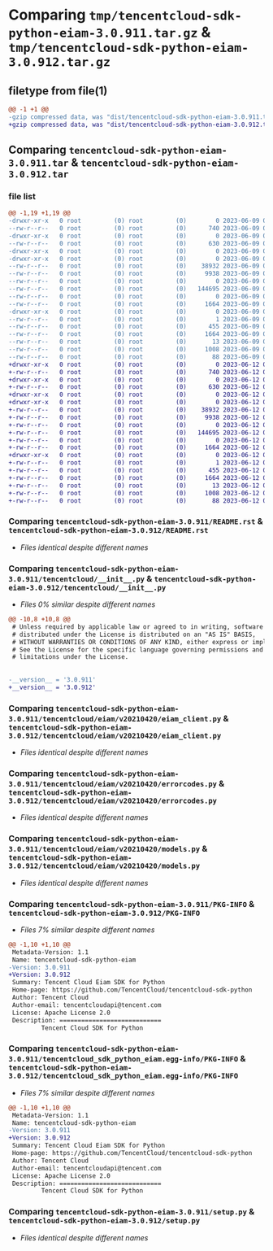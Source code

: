 # Comparing `tmp/tencentcloud-sdk-python-eiam-3.0.911.tar.gz` & `tmp/tencentcloud-sdk-python-eiam-3.0.912.tar.gz`

## filetype from file(1)

```diff
@@ -1 +1 @@
-gzip compressed data, was "dist/tencentcloud-sdk-python-eiam-3.0.911.tar", last modified: Fri Jun  9 02:18:49 2023, max compression
+gzip compressed data, was "dist/tencentcloud-sdk-python-eiam-3.0.912.tar", last modified: Mon Jun 12 03:03:07 2023, max compression
```

## Comparing `tencentcloud-sdk-python-eiam-3.0.911.tar` & `tencentcloud-sdk-python-eiam-3.0.912.tar`

### file list

```diff
@@ -1,19 +1,19 @@
-drwxr-xr-x   0 root         (0) root         (0)        0 2023-06-09 02:18:49.000000 tencentcloud-sdk-python-eiam-3.0.911/
--rw-r--r--   0 root         (0) root         (0)      740 2023-06-09 02:18:49.000000 tencentcloud-sdk-python-eiam-3.0.911/README.rst
-drwxr-xr-x   0 root         (0) root         (0)        0 2023-06-09 02:18:49.000000 tencentcloud-sdk-python-eiam-3.0.911/tencentcloud/
--rw-r--r--   0 root         (0) root         (0)      630 2023-06-09 02:18:49.000000 tencentcloud-sdk-python-eiam-3.0.911/tencentcloud/__init__.py
-drwxr-xr-x   0 root         (0) root         (0)        0 2023-06-09 02:18:49.000000 tencentcloud-sdk-python-eiam-3.0.911/tencentcloud/eiam/
-drwxr-xr-x   0 root         (0) root         (0)        0 2023-06-09 02:18:49.000000 tencentcloud-sdk-python-eiam-3.0.911/tencentcloud/eiam/v20210420/
--rw-r--r--   0 root         (0) root         (0)    38932 2023-06-09 02:18:49.000000 tencentcloud-sdk-python-eiam-3.0.911/tencentcloud/eiam/v20210420/eiam_client.py
--rw-r--r--   0 root         (0) root         (0)     9938 2023-06-09 02:18:49.000000 tencentcloud-sdk-python-eiam-3.0.911/tencentcloud/eiam/v20210420/errorcodes.py
--rw-r--r--   0 root         (0) root         (0)        0 2023-06-09 02:18:49.000000 tencentcloud-sdk-python-eiam-3.0.911/tencentcloud/eiam/v20210420/__init__.py
--rw-r--r--   0 root         (0) root         (0)   144695 2023-06-09 02:18:49.000000 tencentcloud-sdk-python-eiam-3.0.911/tencentcloud/eiam/v20210420/models.py
--rw-r--r--   0 root         (0) root         (0)        0 2023-06-09 02:18:49.000000 tencentcloud-sdk-python-eiam-3.0.911/tencentcloud/eiam/__init__.py
--rw-r--r--   0 root         (0) root         (0)     1664 2023-06-09 02:18:49.000000 tencentcloud-sdk-python-eiam-3.0.911/PKG-INFO
-drwxr-xr-x   0 root         (0) root         (0)        0 2023-06-09 02:18:49.000000 tencentcloud-sdk-python-eiam-3.0.911/tencentcloud_sdk_python_eiam.egg-info/
--rw-r--r--   0 root         (0) root         (0)        1 2023-06-09 02:18:49.000000 tencentcloud-sdk-python-eiam-3.0.911/tencentcloud_sdk_python_eiam.egg-info/dependency_links.txt
--rw-r--r--   0 root         (0) root         (0)      455 2023-06-09 02:18:49.000000 tencentcloud-sdk-python-eiam-3.0.911/tencentcloud_sdk_python_eiam.egg-info/SOURCES.txt
--rw-r--r--   0 root         (0) root         (0)     1664 2023-06-09 02:18:49.000000 tencentcloud-sdk-python-eiam-3.0.911/tencentcloud_sdk_python_eiam.egg-info/PKG-INFO
--rw-r--r--   0 root         (0) root         (0)       13 2023-06-09 02:18:49.000000 tencentcloud-sdk-python-eiam-3.0.911/tencentcloud_sdk_python_eiam.egg-info/top_level.txt
--rw-r--r--   0 root         (0) root         (0)     1008 2023-06-09 02:18:49.000000 tencentcloud-sdk-python-eiam-3.0.911/setup.py
--rw-r--r--   0 root         (0) root         (0)       88 2023-06-09 02:18:49.000000 tencentcloud-sdk-python-eiam-3.0.911/setup.cfg
+drwxr-xr-x   0 root         (0) root         (0)        0 2023-06-12 03:03:07.000000 tencentcloud-sdk-python-eiam-3.0.912/
+-rw-r--r--   0 root         (0) root         (0)      740 2023-06-12 03:03:07.000000 tencentcloud-sdk-python-eiam-3.0.912/README.rst
+drwxr-xr-x   0 root         (0) root         (0)        0 2023-06-12 03:03:07.000000 tencentcloud-sdk-python-eiam-3.0.912/tencentcloud/
+-rw-r--r--   0 root         (0) root         (0)      630 2023-06-12 03:03:07.000000 tencentcloud-sdk-python-eiam-3.0.912/tencentcloud/__init__.py
+drwxr-xr-x   0 root         (0) root         (0)        0 2023-06-12 03:03:07.000000 tencentcloud-sdk-python-eiam-3.0.912/tencentcloud/eiam/
+drwxr-xr-x   0 root         (0) root         (0)        0 2023-06-12 03:03:07.000000 tencentcloud-sdk-python-eiam-3.0.912/tencentcloud/eiam/v20210420/
+-rw-r--r--   0 root         (0) root         (0)    38932 2023-06-12 03:03:07.000000 tencentcloud-sdk-python-eiam-3.0.912/tencentcloud/eiam/v20210420/eiam_client.py
+-rw-r--r--   0 root         (0) root         (0)     9938 2023-06-12 03:03:07.000000 tencentcloud-sdk-python-eiam-3.0.912/tencentcloud/eiam/v20210420/errorcodes.py
+-rw-r--r--   0 root         (0) root         (0)        0 2023-06-12 03:03:07.000000 tencentcloud-sdk-python-eiam-3.0.912/tencentcloud/eiam/v20210420/__init__.py
+-rw-r--r--   0 root         (0) root         (0)   144695 2023-06-12 03:03:07.000000 tencentcloud-sdk-python-eiam-3.0.912/tencentcloud/eiam/v20210420/models.py
+-rw-r--r--   0 root         (0) root         (0)        0 2023-06-12 03:03:07.000000 tencentcloud-sdk-python-eiam-3.0.912/tencentcloud/eiam/__init__.py
+-rw-r--r--   0 root         (0) root         (0)     1664 2023-06-12 03:03:07.000000 tencentcloud-sdk-python-eiam-3.0.912/PKG-INFO
+drwxr-xr-x   0 root         (0) root         (0)        0 2023-06-12 03:03:07.000000 tencentcloud-sdk-python-eiam-3.0.912/tencentcloud_sdk_python_eiam.egg-info/
+-rw-r--r--   0 root         (0) root         (0)        1 2023-06-12 03:03:07.000000 tencentcloud-sdk-python-eiam-3.0.912/tencentcloud_sdk_python_eiam.egg-info/dependency_links.txt
+-rw-r--r--   0 root         (0) root         (0)      455 2023-06-12 03:03:07.000000 tencentcloud-sdk-python-eiam-3.0.912/tencentcloud_sdk_python_eiam.egg-info/SOURCES.txt
+-rw-r--r--   0 root         (0) root         (0)     1664 2023-06-12 03:03:07.000000 tencentcloud-sdk-python-eiam-3.0.912/tencentcloud_sdk_python_eiam.egg-info/PKG-INFO
+-rw-r--r--   0 root         (0) root         (0)       13 2023-06-12 03:03:07.000000 tencentcloud-sdk-python-eiam-3.0.912/tencentcloud_sdk_python_eiam.egg-info/top_level.txt
+-rw-r--r--   0 root         (0) root         (0)     1008 2023-06-12 03:03:07.000000 tencentcloud-sdk-python-eiam-3.0.912/setup.py
+-rw-r--r--   0 root         (0) root         (0)       88 2023-06-12 03:03:07.000000 tencentcloud-sdk-python-eiam-3.0.912/setup.cfg
```

### Comparing `tencentcloud-sdk-python-eiam-3.0.911/README.rst` & `tencentcloud-sdk-python-eiam-3.0.912/README.rst`

 * *Files identical despite different names*

### Comparing `tencentcloud-sdk-python-eiam-3.0.911/tencentcloud/__init__.py` & `tencentcloud-sdk-python-eiam-3.0.912/tencentcloud/__init__.py`

 * *Files 0% similar despite different names*

```diff
@@ -10,8 +10,8 @@
 # Unless required by applicable law or agreed to in writing, software
 # distributed under the License is distributed on an "AS IS" BASIS,
 # WITHOUT WARRANTIES OR CONDITIONS OF ANY KIND, either express or implied.
 # See the License for the specific language governing permissions and
 # limitations under the License.
 
 
-__version__ = '3.0.911'
+__version__ = '3.0.912'
```

### Comparing `tencentcloud-sdk-python-eiam-3.0.911/tencentcloud/eiam/v20210420/eiam_client.py` & `tencentcloud-sdk-python-eiam-3.0.912/tencentcloud/eiam/v20210420/eiam_client.py`

 * *Files identical despite different names*

### Comparing `tencentcloud-sdk-python-eiam-3.0.911/tencentcloud/eiam/v20210420/errorcodes.py` & `tencentcloud-sdk-python-eiam-3.0.912/tencentcloud/eiam/v20210420/errorcodes.py`

 * *Files identical despite different names*

### Comparing `tencentcloud-sdk-python-eiam-3.0.911/tencentcloud/eiam/v20210420/models.py` & `tencentcloud-sdk-python-eiam-3.0.912/tencentcloud/eiam/v20210420/models.py`

 * *Files identical despite different names*

### Comparing `tencentcloud-sdk-python-eiam-3.0.911/PKG-INFO` & `tencentcloud-sdk-python-eiam-3.0.912/PKG-INFO`

 * *Files 7% similar despite different names*

```diff
@@ -1,10 +1,10 @@
 Metadata-Version: 1.1
 Name: tencentcloud-sdk-python-eiam
-Version: 3.0.911
+Version: 3.0.912
 Summary: Tencent Cloud Eiam SDK for Python
 Home-page: https://github.com/TencentCloud/tencentcloud-sdk-python
 Author: Tencent Cloud
 Author-email: tencentcloudapi@tencent.com
 License: Apache License 2.0
 Description: ============================
         Tencent Cloud SDK for Python
```

### Comparing `tencentcloud-sdk-python-eiam-3.0.911/tencentcloud_sdk_python_eiam.egg-info/PKG-INFO` & `tencentcloud-sdk-python-eiam-3.0.912/tencentcloud_sdk_python_eiam.egg-info/PKG-INFO`

 * *Files 7% similar despite different names*

```diff
@@ -1,10 +1,10 @@
 Metadata-Version: 1.1
 Name: tencentcloud-sdk-python-eiam
-Version: 3.0.911
+Version: 3.0.912
 Summary: Tencent Cloud Eiam SDK for Python
 Home-page: https://github.com/TencentCloud/tencentcloud-sdk-python
 Author: Tencent Cloud
 Author-email: tencentcloudapi@tencent.com
 License: Apache License 2.0
 Description: ============================
         Tencent Cloud SDK for Python
```

### Comparing `tencentcloud-sdk-python-eiam-3.0.911/setup.py` & `tencentcloud-sdk-python-eiam-3.0.912/setup.py`

 * *Files identical despite different names*

